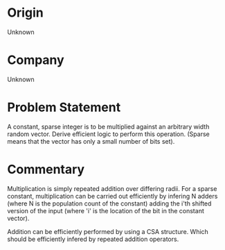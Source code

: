 # Origin

Unknown

# Company

Unknown

# Problem Statement

A constant, sparse integer is to be multiplied against an arbitrary
width random vector. Derive efficient logic to perform this
operation. (Sparse means that the vector has only a small number of
bits set).

# Commentary

Multiplication is simply repeated addition over differing radii. For a
sparse constant, multiplication can be carried out efficiently by
infering N adders (where N is the population count of the constant)
adding the i'th shifted version of the input (where 'i' is the
location of the bit in the constant vector).

Addition can be efficiently performed by using a CSA structure. Which
should be efficiently infered by repeated addition operators.
